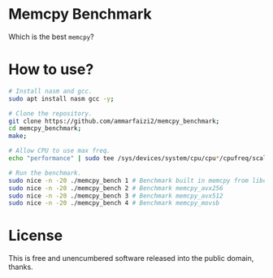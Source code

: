 # Memcpy Benchmark
Which is the best `memcpy`?

# How to use?
```sh
# Install nasm and gcc.
sudo apt install nasm gcc -y;

# Clone the repository.
git clone https://github.com/ammarfaizi2/memcpy_benchmark;
cd memcpy_benchmark;
make;

# Allow CPU to use max freq.
echo "performance" | sudo tee /sys/devices/system/cpu/cpu*/cpufreq/scaling_governor;

# Run the benchmark.
sudo nice -n -20 ./memcpy_bench 1 # Benchmark built in memcpy from libc
sudo nice -n -20 ./memcpy_bench 2 # Benchmark memcpy_avx256
sudo nice -n -20 ./memcpy_bench 3 # Benchmark memcpy_avx512
sudo nice -n -20 ./memcpy_bench 4 # Benchmark memcpy_movsb
```

# License
This is free and unencumbered software released into the public domain, thanks.
